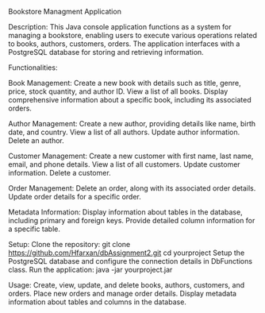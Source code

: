 Bookstore Managment Application

Description: This Java console application functions as a system for managing a bookstore, enabling users to execute various operations related to books, authors, customers, orders. The application interfaces with a PostgreSQL database for storing and retrieving information.

Functionalities:

Book Management:
Create a new book with details such as title, genre, price, stock quantity, and author ID.
View a list of all books.
Display comprehensive information about a specific book, including its associated orders.

Author Management:
Create a new author, providing details like name, birth date, and country.
View a list of all authors.
Update author information.
Delete an author.

Customer Management:
Create a new customer with first name, last name, email, and phone details.
View a list of all customers.
Update customer information.
Delete a customer.

Order Management:
Delete an order, along with its associated order details.
Update order details for a specific order.

Metadata Information:
Display information about tables in the database, including primary and foreign keys.
Provide detailed column information for a specific table.

Setup:
Clone the repository: git clone https://github.com/Hfarxan/dbAssignment2.git cd yourproject
Setup the PostgreSQL database and configure the connection details in DbFunctions class.
Run the application: java -jar yourproject.jar

Usage:
Create, view, update, and delete books, authors, customers, and orders.
Place new orders and manage order details.
Display metadata information about tables and columns in the database.
